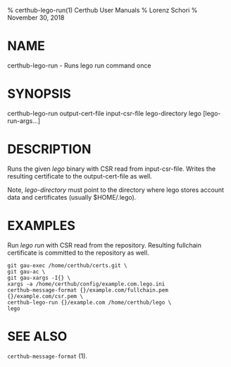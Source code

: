 % certhub-lego-run(1) Certhub User Manuals
% Lorenz Schori
% November 30, 2018

# NAME

certhub-lego-run - Runs lego run command once

# SYNOPSIS

certhub-lego-run output-cert-file input-csr-file lego-directory lego [lego-run-args...]

# DESCRIPTION

Runs the given *lego* binary with CSR read from input-csr-file. Writes
the resulting certificate to the output-cert-file as well.

Note, *lego-directory* must point to the directory where lego stores account
data and certificates (usually $HOME/.lego).

# EXAMPLES

Run *lego run* with CSR read from the repository. Resulting fullchain
certificate is committed to the repository as well.

    git gau-exec /home/certhub/certs.git \
    git gau-ac \
    git gau-xargs -I{} \
    xargs -a /home/certhub/config/example.com.lego.ini
    certhub-message-format {}/example.com/fullchain.pem {}/example.com/csr.pem \
    certhub-lego-run {}/example.com /home/certhub/lego \
    lego

# SEE ALSO

`certhub-message-format` (1).

